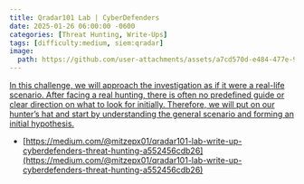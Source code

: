 ```yaml
---
title: Qradar101 Lab | CyberDefenders
date: 2025-01-26 06:00:00 -0600
categories: [Threat Hunting, Write-Ups]
tags: [difficulty:medium, siem:qradar]
image:
  path: https://github.com/user-attachments/assets/a7cd570d-e484-477e-9079-620e690e7fdf
---
```


[In this challenge, we will approach the investigation as if it were a real-life scenario. After facing a real hunting, there is often no predefined guide or clear direction on what to look for initially. Therefore, we will put on our hunter’s hat and start by understanding the general scenario and forming an initial hypothesis.](https://medium.com/@mitzepx01/qradar101-lab-write-up-cyberdefenders-threat-hunting-a552456cdb26/)

- [https://medium.com/@mitzepx01/qradar101-lab-write-up-cyberdefenders-threat-hunting-a552456cdb26](https://medium.com/@mitzepx01/qradar101-lab-write-up-cyberdefenders-threat-hunting-a552456cdb26)